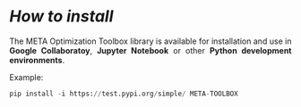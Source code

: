 <h1><i>How to install</i></h1>

<p align="justify">The META Optimization Toolbox library is available for installation and use in <b>Google Collaboratoy</b>, <b>Jupyter Notebook</b> or other <b>Python development environments</b>.</p>

Example:
```python
pip install -i https://test.pypi.org/simple/ META-TOOLBOX
```
